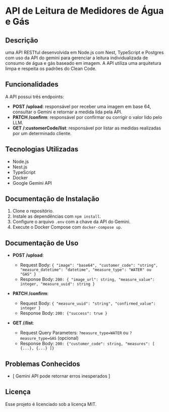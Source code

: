 # API de Leitura de Medidores de Água e Gás

## Descrição

uma API RESTful desenvolvida em Node.js com Nest, TypeScript e Postgres com uso da API do gemini para gerenciar a leitura individualizada de consumo de água e gás baseado em imagem. A API utiliza uma arquitetura limpa e respeita os padrões do Clean Code.

## Funcionalidades

A API possui três endpoints:

- **POST /upload**: responsável por receber uma imagem em base 64, consultar o Gemini e retornar a medida lida pela API.
- **PATCH /confirm**: responsável por confirmar ou corrigir o valor lido pelo LLM.
- **GET /:customerCode/list**: responsável por listar as medidas realizadas por um determinado cliente.

## Tecnologias Utilizadas

- Node.js
- Nest.js
- TypeScript
- Docker
- Google Gemini API

## Documentação de Instalação

1.  Clone o repositório.
2.  Instale as dependências com `npm install`.
3.  Configure o arquivo `.env` com a chave da API do Gemini.
4.  Execute o Docker Compose com `docker-compose up`.

## Documentação de Uso

- **POST /upload**:

  - Request Body: `{ "image": "base64", "customer_code": "string", "measure_datetime": "datetime", "measure_type": "WATER" ou "GAS" }`
  - Response Body: `200: { "image_url": string, "measure_value": integer, "measure_uuid": string }`

- **PATCH /confirm**:

  - Request Body: `{ "measure_uuid": "string", "confirmed_value": integer }`
  - Response Body: `200: {"success": true }`

- **GET /<customer code>/list**:

  - Request Query Parameters: `?measure_type=WATER` ou `?measure_type=GAS` (opcional)
  - Response Body: `200: {"customer_code": string, "measures": [ {...}, {...} ]}`

## Problemas Conhecidos

- [ Gemini API pode retornar erros inesperados ]

## Licença

Esse projeto é licenciado sob a licença MIT.
